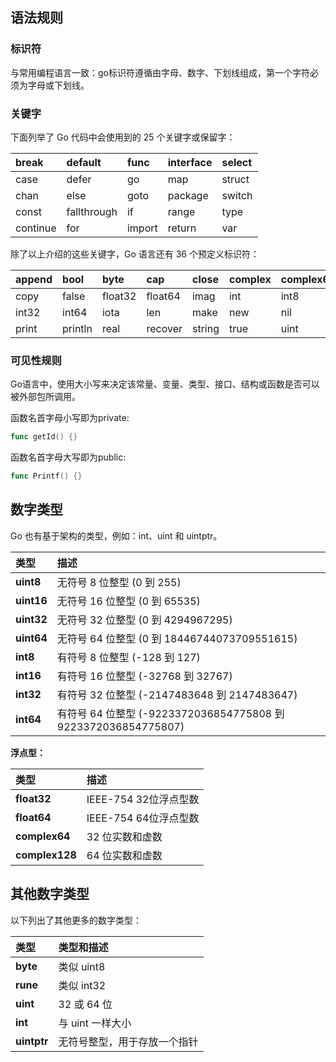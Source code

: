 ## 语法规则

### 标识符

与常用编程语言一致：go标识符遵循由字母、数字、下划线组成，第一个字符必须为字母或下划线。

### 关键字

下面列举了 Go 代码中会使用到的 25 个关键字或保留字：

| break | default | func | interface | select |
| :--- | :--- | :--- | :--- | :--- |
| case | defer | go | map | struct |
| chan | else | goto | package | switch |
| const | fallthrough | if | range | type |
| continue | for | import | return | var |

除了以上介绍的这些关键字，Go 语言还有 36 个预定义标识符：

| append | bool | byte | cap | close | complex | complex64 | complex128 | uint16 |
| :--- | :--- | :--- | :--- | :--- | :--- | :--- | :--- | :--- |
| copy | false | float32 | float64 | imag | int | int8 | int16 | uint32 |
| int32 | int64 | iota | len | make | new | nil | panic | uint64 |
| print | println | real | recover | string | true | uint | uint8 | uintptr |

### 可见性规则

Go语言中，使用大小写来决定该常量、变量、类型、接口、结构或函数是否可以被外部包所调用。

函数名首字母小写即为private:

```go
func getId() {}
```

函数名首字母大写即为public:

```go
func Printf() {}
```

## 数字类型

Go 也有基于架构的类型，例如：int、uint 和 uintptr。

| 类型 | 描述 |
| :--- | :--- |
| **uint8** | 无符号 8 位整型 \(0 到 255\) |
| **uint16** | 无符号 16 位整型 \(0 到 65535\) |
| **uint32** | 无符号 32 位整型 \(0 到 4294967295\) |
| **uint64** | 无符号 64 位整型 \(0 到 18446744073709551615\) |
| **int8** | 有符号 8 位整型 \(-128 到 127\) |
| **int16** | 有符号 16 位整型 \(-32768 到 32767\) |
| **int32** | 有符号 32 位整型 \(-2147483648 到 2147483647\) |
| **int64** | 有符号 64 位整型 \(-9223372036854775808 到 9223372036854775807\) |

**浮点型：**

| 类型 | 描述 |
| :--- | :--- |
| **float32** | IEEE-754 32位浮点型数 |
| **float64** | IEEE-754 64位浮点型数 |
| **complex64** | 32 位实数和虚数 |
| **complex128** | 64 位实数和虚数 |

## 其他数字类型

以下列出了其他更多的数字类型：

| 类型 | 类型和描述 |
| :--- | :--- |
| **byte** | 类似 uint8 |
| **rune** | 类似 int32 |
| **uint** | 32 或 64 位 |
| **int** | 与 uint 一样大小 |
| **uintptr** | 无符号整型，用于存放一个指针 |



